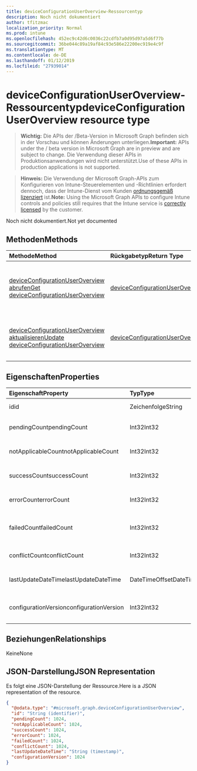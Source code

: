 ```yaml
---
title: deviceConfigurationUserOverview-Ressourcentyp
description: Noch nicht dokumentiert
author: tfitzmac
localization_priority: Normal
ms.prod: intune
ms.openlocfilehash: 452ec9c42d6c0036c22cdfb7a0d95d97a5d6f77b
ms.sourcegitcommit: 36be044c89a19af84c93e586e22200ec919e4c9f
ms.translationtype: MT
ms.contentlocale: de-DE
ms.lasthandoff: 01/12/2019
ms.locfileid: "27939014"
---
```

# <a name="deviceconfigurationuseroverview-resource-type"></a><span data-ttu-id="9359b-103">deviceConfigurationUserOverview-Ressourcentyp</span><span class="sxs-lookup"><span data-stu-id="9359b-103">deviceConfigurationUserOverview resource type</span></span>

> <span data-ttu-id="9359b-104">**Wichtig:** Die APIs der /Beta-Version in Microsoft Graph befinden sich in der Vorschau und können Änderungen unterliegen.</span><span class="sxs-lookup"><span data-stu-id="9359b-104">**Important:** APIs under the / beta version in Microsoft Graph are in preview and are subject to change.</span></span> <span data-ttu-id="9359b-105">Die Verwendung dieser APIs in Produktionsanwendungen wird nicht unterstützt.</span><span class="sxs-lookup"><span data-stu-id="9359b-105">Use of these APIs in production applications is not supported.</span></span>

> <span data-ttu-id="9359b-106">**Hinweis:** Die Verwendung der Microsoft Graph-APIs zum Konfigurieren von Intune-Steuerelementen und -Richtlinien erfordert dennoch, dass der Intune-Dienst vom Kunden [ordnungsgemäß lizenziert](https://go.microsoft.com/fwlink/?linkid=839381) ist.</span><span class="sxs-lookup"><span data-stu-id="9359b-106">**Note:** Using the Microsoft Graph APIs to configure Intune controls and policies still requires that the Intune service is [correctly licensed](https://go.microsoft.com/fwlink/?linkid=839381) by the customer.</span></span>

<span data-ttu-id="9359b-107">Noch nicht dokumentiert.</span><span class="sxs-lookup"><span data-stu-id="9359b-107">Not yet documented</span></span>
## <a name="methods"></a><span data-ttu-id="9359b-108">Methoden</span><span class="sxs-lookup"><span data-stu-id="9359b-108">Methods</span></span>
|<span data-ttu-id="9359b-109">Methode</span><span class="sxs-lookup"><span data-stu-id="9359b-109">Method</span></span>|<span data-ttu-id="9359b-110">Rückgabetyp</span><span class="sxs-lookup"><span data-stu-id="9359b-110">Return Type</span></span>|<span data-ttu-id="9359b-111">Beschreibung</span><span class="sxs-lookup"><span data-stu-id="9359b-111">Description</span></span>|
|:---|:---|:---|
|[<span data-ttu-id="9359b-112">deviceConfigurationUserOverview abrufen</span><span class="sxs-lookup"><span data-stu-id="9359b-112">Get deviceConfigurationUserOverview</span></span>](../api/intune-deviceconfig-deviceconfigurationuseroverview-get.md)|[<span data-ttu-id="9359b-113">deviceConfigurationUserOverview</span><span class="sxs-lookup"><span data-stu-id="9359b-113">deviceConfigurationUserOverview</span></span>](../resources/intune-deviceconfig-deviceconfigurationuseroverview.md)|<span data-ttu-id="9359b-114">Lesen von Eigenschaften und Beziehungen des [deviceConfigurationUserOverview](../resources/intune-deviceconfig-deviceconfigurationuseroverview.md)-Objekts.</span><span class="sxs-lookup"><span data-stu-id="9359b-114">Read properties and relationships of the [deviceConfigurationUserOverview](../resources/intune-deviceconfig-deviceconfigurationuseroverview.md) object.</span></span>|
|[<span data-ttu-id="9359b-115">deviceConfigurationUserOverview aktualisieren</span><span class="sxs-lookup"><span data-stu-id="9359b-115">Update deviceConfigurationUserOverview</span></span>](../api/intune-deviceconfig-deviceconfigurationuseroverview-update.md)|[<span data-ttu-id="9359b-116">deviceConfigurationUserOverview</span><span class="sxs-lookup"><span data-stu-id="9359b-116">deviceConfigurationUserOverview</span></span>](../resources/intune-deviceconfig-deviceconfigurationuseroverview.md)|<span data-ttu-id="9359b-117">Aktualisieren der Eigenschaften eines [deviceConfigurationUserOverview](../resources/intune-deviceconfig-deviceconfigurationuseroverview.md)-Objekts.</span><span class="sxs-lookup"><span data-stu-id="9359b-117">Update the properties of a [deviceConfigurationUserOverview](../resources/intune-deviceconfig-deviceconfigurationuseroverview.md) object.</span></span>|

## <a name="properties"></a><span data-ttu-id="9359b-118">Eigenschaften</span><span class="sxs-lookup"><span data-stu-id="9359b-118">Properties</span></span>
|<span data-ttu-id="9359b-119">Eigenschaft</span><span class="sxs-lookup"><span data-stu-id="9359b-119">Property</span></span>|<span data-ttu-id="9359b-120">Typ</span><span class="sxs-lookup"><span data-stu-id="9359b-120">Type</span></span>|<span data-ttu-id="9359b-121">Beschreibung</span><span class="sxs-lookup"><span data-stu-id="9359b-121">Description</span></span>|
|:---|:---|:---|
|<span data-ttu-id="9359b-122">id</span><span class="sxs-lookup"><span data-stu-id="9359b-122">id</span></span>|<span data-ttu-id="9359b-123">Zeichenfolge</span><span class="sxs-lookup"><span data-stu-id="9359b-123">String</span></span>|<span data-ttu-id="9359b-124">Schlüssel der Entität</span><span class="sxs-lookup"><span data-stu-id="9359b-124">Key of the entity.</span></span>|
|<span data-ttu-id="9359b-125">pendingCount</span><span class="sxs-lookup"><span data-stu-id="9359b-125">pendingCount</span></span>|<span data-ttu-id="9359b-126">Int32</span><span class="sxs-lookup"><span data-stu-id="9359b-126">Int32</span></span>|<span data-ttu-id="9359b-127">Anzahl der ausstehenden Benutzer</span><span class="sxs-lookup"><span data-stu-id="9359b-127">Number of pending Users</span></span>|
|<span data-ttu-id="9359b-128">notApplicableCount</span><span class="sxs-lookup"><span data-stu-id="9359b-128">notApplicableCount</span></span>|<span data-ttu-id="9359b-129">Int32</span><span class="sxs-lookup"><span data-stu-id="9359b-129">Int32</span></span>|<span data-ttu-id="9359b-130">Anzahl der Benutzer nicht zutreffend</span><span class="sxs-lookup"><span data-stu-id="9359b-130">Number of not applicable users</span></span>|
|<span data-ttu-id="9359b-131">successCount</span><span class="sxs-lookup"><span data-stu-id="9359b-131">successCount</span></span>|<span data-ttu-id="9359b-132">Int32</span><span class="sxs-lookup"><span data-stu-id="9359b-132">Int32</span></span>|<span data-ttu-id="9359b-133">Anzahl der erfolgreichen Benutzer</span><span class="sxs-lookup"><span data-stu-id="9359b-133">Number of succeeded Users</span></span>|
|<span data-ttu-id="9359b-134">errorCount</span><span class="sxs-lookup"><span data-stu-id="9359b-134">errorCount</span></span>|<span data-ttu-id="9359b-135">Int32</span><span class="sxs-lookup"><span data-stu-id="9359b-135">Int32</span></span>|<span data-ttu-id="9359b-136">Anzahl der Benutzer mit Fehlern</span><span class="sxs-lookup"><span data-stu-id="9359b-136">Number of error Users</span></span>|
|<span data-ttu-id="9359b-137">failedCount</span><span class="sxs-lookup"><span data-stu-id="9359b-137">failedCount</span></span>|<span data-ttu-id="9359b-138">Int32</span><span class="sxs-lookup"><span data-stu-id="9359b-138">Int32</span></span>|<span data-ttu-id="9359b-139">Anzahl der fehlgeschlagenen Benutzer</span><span class="sxs-lookup"><span data-stu-id="9359b-139">Number of failed Users</span></span>|
|<span data-ttu-id="9359b-140">conflictCount</span><span class="sxs-lookup"><span data-stu-id="9359b-140">conflictCount</span></span>|<span data-ttu-id="9359b-141">Int32</span><span class="sxs-lookup"><span data-stu-id="9359b-141">Int32</span></span>|<span data-ttu-id="9359b-142">Anzahl von Benutzern in Konflikt</span><span class="sxs-lookup"><span data-stu-id="9359b-142">Number of users in conflict</span></span>|
|<span data-ttu-id="9359b-143">lastUpdateDateTime</span><span class="sxs-lookup"><span data-stu-id="9359b-143">lastUpdateDateTime</span></span>|<span data-ttu-id="9359b-144">DateTimeOffset</span><span class="sxs-lookup"><span data-stu-id="9359b-144">DateTimeOffset</span></span>|<span data-ttu-id="9359b-145">Datum und Uhrzeit der letzten Aktualisierung</span><span class="sxs-lookup"><span data-stu-id="9359b-145">Last update time</span></span>|
|<span data-ttu-id="9359b-146">configurationVersion</span><span class="sxs-lookup"><span data-stu-id="9359b-146">configurationVersion</span></span>|<span data-ttu-id="9359b-147">Int32</span><span class="sxs-lookup"><span data-stu-id="9359b-147">Int32</span></span>|<span data-ttu-id="9359b-148">Version der Richtlinie für diese Übersicht</span><span class="sxs-lookup"><span data-stu-id="9359b-148">Version of the policy for that overview</span></span>|

## <a name="relationships"></a><span data-ttu-id="9359b-149">Beziehungen</span><span class="sxs-lookup"><span data-stu-id="9359b-149">Relationships</span></span>
<span data-ttu-id="9359b-150">Keine</span><span class="sxs-lookup"><span data-stu-id="9359b-150">None</span></span>
## <a name="json-representation"></a><span data-ttu-id="9359b-151">JSON-Darstellung</span><span class="sxs-lookup"><span data-stu-id="9359b-151">JSON Representation</span></span>
<span data-ttu-id="9359b-152">Es folgt eine JSON-Darstellung der Ressource.</span><span class="sxs-lookup"><span data-stu-id="9359b-152">Here is a JSON representation of the resource.</span></span>
<!-- {
  "blockType": "resource",
  "keyProperty": "id",
  "@odata.type": "microsoft.graph.deviceConfigurationUserOverview"
}
-->
``` json
{
  "@odata.type": "#microsoft.graph.deviceConfigurationUserOverview",
  "id": "String (identifier)",
  "pendingCount": 1024,
  "notApplicableCount": 1024,
  "successCount": 1024,
  "errorCount": 1024,
  "failedCount": 1024,
  "conflictCount": 1024,
  "lastUpdateDateTime": "String (timestamp)",
  "configurationVersion": 1024
}
```





